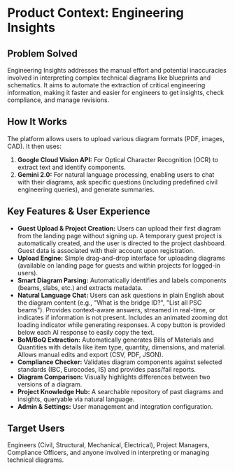 # Product Context: Engineering Insights

## Problem Solved

Engineering Insights addresses the manual effort and potential inaccuracies involved in interpreting complex technical diagrams like blueprints and schematics. It aims to automate the extraction of critical engineering information, making it faster and easier for engineers to get insights, check compliance, and manage revisions.

## How It Works

The platform allows users to upload various diagram formats (PDF, images, CAD). It then uses:
1.  **Google Cloud Vision API:** For Optical Character Recognition (OCR) to extract text and identify components.
2.  **Gemini 2.0:** For natural language processing, enabling users to chat with their diagrams, ask specific questions (including predefined civil engineering queries), and generate summaries.

## Key Features & User Experience

-   **Guest Upload & Project Creation:** Users can upload their first diagram from the landing page without signing up. A temporary guest project is automatically created, and the user is directed to the project dashboard. Guest data is associated with their account upon registration.
-   **Upload Engine:** Simple drag-and-drop interface for uploading diagrams (available on landing page for guests and within projects for logged-in users).
-   **Smart Diagram Parsing:** Automatically identifies and labels components (beams, slabs, etc.) and extracts metadata.
-   **Natural Language Chat:** Users can ask questions in plain English about the diagram content (e.g., "What is the bridge ID?", "List all PSC beams"). Provides context-aware answers, streamed in real-time, or indicates if information is not present. Includes an animated zooming dot loading indicator while generating responses. A copy button is provided below each AI response to easily copy the text.
-   **BoM/BoQ Extraction:** Automatically generates Bills of Materials and Quantities with details like item type, quantity, dimensions, and material. Allows manual edits and export (CSV, PDF, JSON).
-   **Compliance Checker:** Validates diagram components against selected standards (IBC, Eurocodes, IS) and provides pass/fail reports.
-   **Diagram Comparison:** Visually highlights differences between two versions of a diagram.
-   **Project Knowledge Hub:** A searchable repository of past diagrams and insights, queryable via natural language.
-   **Admin & Settings:** User management and integration configuration.

## Target Users

Engineers (Civil, Structural, Mechanical, Electrical), Project Managers, Compliance Officers, and anyone involved in interpreting or managing technical diagrams.
